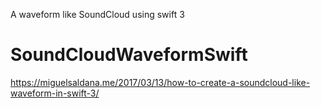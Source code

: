 A waveform like SoundCloud using swift 3

# SoundCloudWaveformSwift

https://miguelsaldana.me/2017/03/13/how-to-create-a-soundcloud-like-waveform-in-swift-3/
